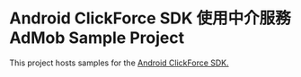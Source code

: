 # Android ClickForce SDK 使用中介服務AdMob Sample Project
This project hosts samples for the [Android ClickForce SDK.](http://cdn.doublemax.net/sdk/Android-AdMob.html)
